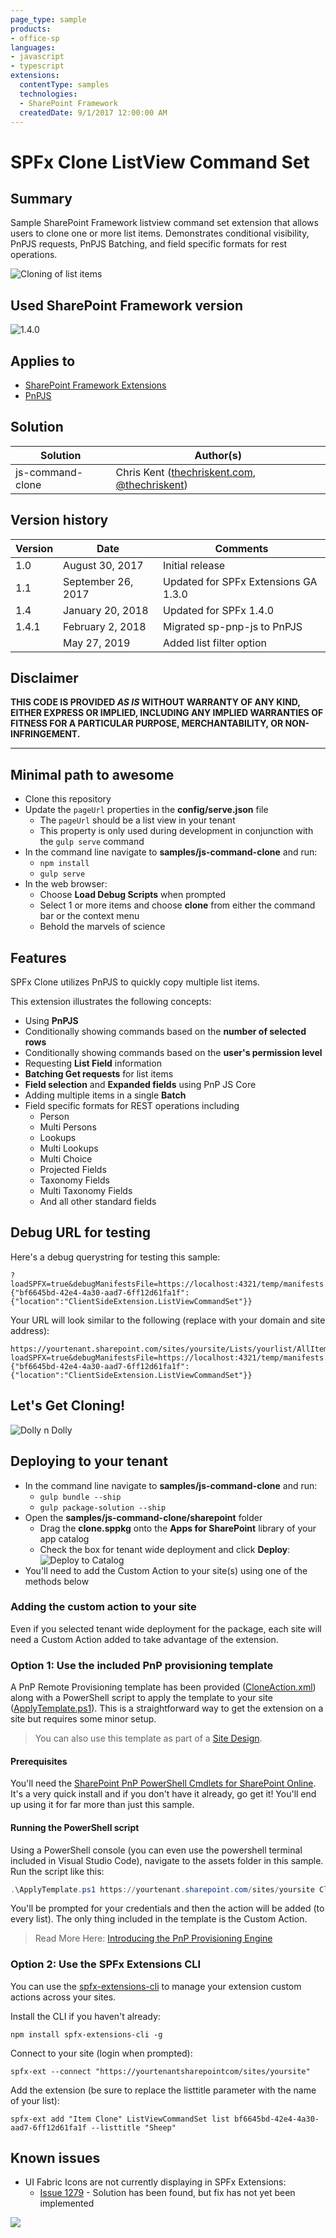 ```yaml
---
page_type: sample
products:
- office-sp
languages:
- javascript
- typescript
extensions:
  contentType: samples
  technologies:
  - SharePoint Framework
  createdDate: 9/1/2017 12:00:00 AM
---
```

# SPFx Clone ListView Command Set

## Summary
Sample SharePoint Framework listview command set extension that allows users to clone one or more list items. Demonstrates conditional visibility, PnPJS requests, PnPJS Batching, and field specific formats for rest operations.

![Cloning of list items](./assets/spfxClone-Animation.gif)

## Used SharePoint Framework version 
![1.4.0](https://img.shields.io/badge/version-1.4.0-green.svg)

## Applies to

* [SharePoint Framework Extensions](https://dev.office.com/sharepoint/docs/spfx/extensions/overview-extensions)
* [PnPJS](https://pnp.github.io/pnp/)


## Solution

Solution|Author(s)
--------|---------
js-command-clone | Chris Kent ([thechriskent.com](https://thechriskent.com), [@thechriskent](https://twitter.com/thechriskent))

## Version history

Version|Date|Comments
-------|----|--------
1.0|August 30, 2017|Initial release
1.1|September 26, 2017|Updated for SPFx Extensions GA 1.3.0
1.4|January 20, 2018|Updated for SPFx 1.4.0
1.4.1|February 2, 2018|Migrated sp-pnp-js to PnPJS
||May 27, 2019|Added list filter option

## Disclaimer
**THIS CODE IS PROVIDED *AS IS* WITHOUT WARRANTY OF ANY KIND, EITHER EXPRESS OR IMPLIED, INCLUDING ANY IMPLIED WARRANTIES OF FITNESS FOR A PARTICULAR PURPOSE, MERCHANTABILITY, OR NON-INFRINGEMENT.**

---

## Minimal path to awesome

- Clone this repository
- Update the `pageUrl` properties in the **config/serve.json** file
  - The `pageUrl` should be a list view in your tenant
  - This property is only used during development in conjunction with the `gulp serve` command
- In the command line navigate to **samples/js-command-clone** and run:
  - `npm install`
  - `gulp serve`
- In the web browser:
  - Choose **Load Debug Scripts** when prompted
  - Select 1 or more items and choose **clone** from either the command bar or the context menu
  - Behold the marvels of science

## Features
SPFx Clone utilizes PnPJS to quickly copy multiple list items.

This extension illustrates the following concepts:

- Using **PnPJS**
- Conditionally showing commands based on the **number of selected rows**
- Conditionally showing commands based on the **user's permission level**
- Requesting **List Field** information
- **Batching Get requests** for list items
- **Field selection** and **Expanded fields** using PnP JS Core
- Adding multiple items in a single **Batch**
- Field specific formats for REST operations including
  - Person
  - Multi Persons
  - Lookups
  - Multi Lookups
  - Multi Choice
  - Projected Fields
  - Taxonomy Fields
  - Multi Taxonomy Fields
  - And all other standard fields


## Debug URL for testing
Here's a debug querystring for testing this sample:

```
?loadSPFX=true&debugManifestsFile=https://localhost:4321/temp/manifests.js&customActions={"bf6645bd-42e4-4a30-aad7-6ff12d61fa1f":{"location":"ClientSideExtension.ListViewCommandSet"}}
```

Your URL will look similar to the following (replace with your domain and site address):
```
https://yourtenant.sharepoint.com/sites/yoursite/Lists/yourlist/AllItems.aspx?loadSPFX=true&debugManifestsFile=https://localhost:4321/temp/manifests.js&customActions={"bf6645bd-42e4-4a30-aad7-6ff12d61fa1f":{"location":"ClientSideExtension.ListViewCommandSet"}}
```

## Let's Get Cloning!

![Dolly n Dolly](./assets/spfxClone-Preview.png)

## Deploying to your tenant
- In the command line navigate to **samples/js-command-clone** and run:
  - `gulp bundle --ship`
  - `gulp package-solution --ship`
- Open the **samples/js-command-clone/sharepoint** folder
  - Drag the **clone.sppkg** onto the **Apps for SharePoint** library of your app catalog
  - Check the box for tenant wide deployment and click **Deploy**:
  ![Deploy to Catalog](./assets/DeployToCatalog.png)
- You'll need to add the Custom Action to your site(s) using one of the methods below

### Adding the custom action to your site

Even if you selected tenant wide deployment for the package, each site will need a Custom Action added to take advantage of the extension.

### Option 1: Use the included PnP provisioning template

A PnP Remote Provisioning template has been provided ([CloneAction.xml](./assets/CloneAction.xml)) along with a PowerShell script to apply the template to your site ([ApplyTemplate.ps1](./assets/ApplyTemplate.ps1)). This is a straightforward way to get the extension on a site but requires some minor setup.

> You can also use this template as part of a [Site Design](https://docs.microsoft.com/en-us/sharepoint/dev/declarative-customization/site-design-pnp-provisioning).

#### Prerequisites

You'll need the [SharePoint PnP PowerShell Cmdlets for SharePoint Online](https://github.com/SharePoint/PnP-PowerShell). It's a very quick install and if you don't have it already, go get it! You'll end up using it for far more than just this sample.

#### Running the PowerShell script

Using a PowerShell console (you can even use the powershell terminal included in Visual Studio Code), navigate to the assets folder in this sample. Run the script like this:

```PowerShell
.\ApplyTemplate.ps1 https://yourtenant.sharepoint.com/sites/yoursite CloneAction.xml
```

You'll be prompted for your credentials and then the action will be added (to every list). The only thing included in the template is the Custom Action.

> Read More Here: [Introducing the PnP Provisioning Engine](https://github.com/SharePoint/PnP-Guidance/blob/551b9f6a66cf94058ba5497e310d519647afb20c/articles/Introducing-the-PnP-Provisioning-Engine.md)

### Option 2: Use the SPFx Extensions CLI
You can use the [spfx-extensions-cli](https://www.npmjs.com/package/spfx-extensions-cli) to manage your extension custom actions across your sites.

Install the CLI if you haven't already:

`npm install spfx-extensions-cli -g`

Connect to your site (login when prompted):

`spfx-ext --connect "https://yourtenantsharepointcom/sites/yoursite"`

Add the extension (be sure to replace the listtitle parameter with the name of your list):

`spfx-ext add "Item Clone" ListViewCommandSet list bf6645bd-42e4-4a30-aad7-6ff12d61fa1f --listtitle "Sheep"`

## Known issues
- UI Fabric Icons are not currently displaying in SPFx Extensions: 
  - [Issue 1279](https://github.com/SharePoint/sp-dev-docs/issues/1279) - Solution has been found, but fix has not yet been implemented

<img src="https://telemetry.sharepointpnp.com/sp-dev-fx-extensions/samples/js-command-clone" />
